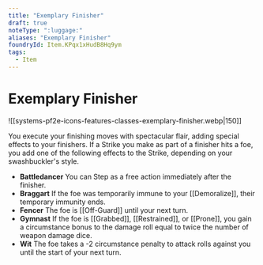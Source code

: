 ```yaml
---
title: "Exemplary Finisher"
draft: true
noteType: ":luggage:"
aliases: "Exemplary Finisher"
foundryId: Item.KPqx1xHudB8Hq9ym
tags:
  - Item
---
```


# Exemplary Finisher
![[systems-pf2e-icons-features-classes-exemplary-finisher.webp|150]]

You execute your finishing moves with spectacular flair, adding special effects to your finishers. If a Strike you make as part of a finisher hits a foe, you add one of the following effects to the Strike, depending on your swashbuckler's style.

*   **Battledancer** You can Step as a free action immediately after the finisher.
*   **Braggart** If the foe was temporarily immune to your [[Demoralize]], their temporary immunity ends.
*   **Fencer** The foe is [[Off-Guard]] until your next turn.
*   **Gymnast** If the foe is [[Grabbed]], [[Restrained]], or [[Prone]], you gain a circumstance bonus to the damage roll equal to twice the number of weapon damage dice.
*   **Wit** The foe takes a -2 circumstance penalty to attack rolls against you until the start of your next turn.
